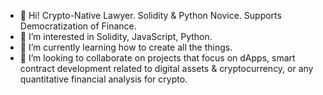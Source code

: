 - 👋 Hi! Crypto-Native Lawyer. Solidity & Python Novice. Supports Democratization of Finance.
- 👀 I’m interested in Solidity, JavaScript, Python.
- 🌱 I’m currently learning how to create all the things.
- 💞️ I’m looking to collaborate on projects that focus on dApps, smart contract development related to digital assets & cryptocurrency, or any quantitative financial analysis for crypto. 
<!---
virtual-lawyer/virtual-lawyer is a ✨ special ✨ repository because its `README.md` (this file) appears on your GitHub profile.
You can click the Preview link to take a look at your changes.
--->
